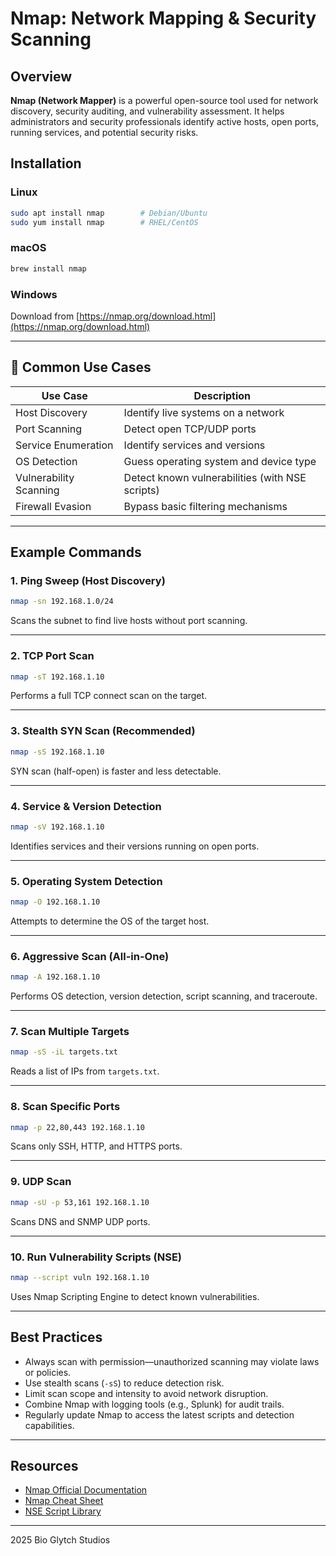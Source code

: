 #  Nmap: Network Mapping & Security Scanning

## Overview

**Nmap (Network Mapper)** is a powerful open-source tool used for network discovery, security auditing, and vulnerability assessment. It helps administrators and security professionals identify active hosts, open ports, running services, and potential security risks.

## Installation

### Linux
```bash
sudo apt install nmap        # Debian/Ubuntu
sudo yum install nmap        # RHEL/CentOS
```

### macOS
```bash
brew install nmap
```

### Windows
Download from [https://nmap.org/download.html](https://nmap.org/download.html)

---

## 🔧 Common Use Cases

| Use Case                        | Description |
|--------------------------------|-------------|
| Host Discovery                 | Identify live systems on a network |
| Port Scanning                 | Detect open TCP/UDP ports |
| Service Enumeration           | Identify services and versions |
| OS Detection                  | Guess operating system and device type |
| Vulnerability Scanning        | Detect known vulnerabilities (with NSE scripts) |
| Firewall Evasion              | Bypass basic filtering mechanisms |

---

## Example Commands

### 1. **Ping Sweep (Host Discovery)**
```bash
nmap -sn 192.168.1.0/24
```
Scans the subnet to find live hosts without port scanning.

---

### 2. **TCP Port Scan**
```bash
nmap -sT 192.168.1.10
```
Performs a full TCP connect scan on the target.

---

### 3. **Stealth SYN Scan (Recommended)**
```bash
nmap -sS 192.168.1.10
```
SYN scan (half-open) is faster and less detectable.

---

### 4. **Service & Version Detection**
```bash
nmap -sV 192.168.1.10
```
Identifies services and their versions running on open ports.

---

### 5. **Operating System Detection**
```bash
nmap -O 192.168.1.10
```
Attempts to determine the OS of the target host.

---

### 6. **Aggressive Scan (All-in-One)**
```bash
nmap -A 192.168.1.10
```
Performs OS detection, version detection, script scanning, and traceroute.

---

### 7. **Scan Multiple Targets**
```bash
nmap -sS -iL targets.txt
```
Reads a list of IPs from `targets.txt`.

---

### 8. **Scan Specific Ports**
```bash
nmap -p 22,80,443 192.168.1.10
```
Scans only SSH, HTTP, and HTTPS ports.

---

### 9. **UDP Scan**
```bash
nmap -sU -p 53,161 192.168.1.10
```
Scans DNS and SNMP UDP ports.

---

### 10. **Run Vulnerability Scripts (NSE)**
```bash
nmap --script vuln 192.168.1.10
```
Uses Nmap Scripting Engine to detect known vulnerabilities.

---

##  Best Practices

- Always scan with permission—unauthorized scanning may violate laws or policies.
- Use stealth scans (`-sS`) to reduce detection risk.
- Limit scan scope and intensity to avoid network disruption.
- Combine Nmap with logging tools (e.g., Splunk) for audit trails.
- Regularly update Nmap to access the latest scripts and detection capabilities.

---

## Resources

- [Nmap Official Documentation](https://nmap.org/book/man.html)
- [Nmap Cheat Sheet](https://nmap.org/man/en/)
- [NSE Script Library](https://nmap.org/nsedoc/)

---
2025 Bio Glytch Studios

